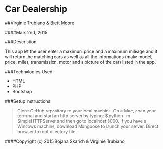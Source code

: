 # Car Dealership

##Virginie Trubiano & Brett Moore

####Mars 2nd, 2015

###Description

This app let the user enter a maximum price and a maximum mileage and it will return the matching cars as well as all the informations (make model, price, miles, transmission, motor and a picture of the car) listed in the app.

###Technologies Used

* HTML
* PHP
* Bootstrap

###Setup Instructions

>Clone GitHub repository to your local machine.
>On a Mac, open your terminal and start an http server by typing: $ python -m SimpleHTTPServer and then go to localhost:8000.
>If you have a Windows machine, download Mongoose to launch your server.
>Direct browser to root directory file.


####Copyright (c) 2015 Bojana Skarich & Virginie Trubiano
